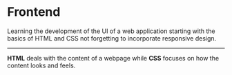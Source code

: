 # Frontend
Learning the development of the UI of a web application starting with the basics of HTML and CSS not forgetting to incorporate responsive design.
<hr>
<strong>HTML</strong> deals with the content of a webpage while <strong>CSS</strong> focuses on how the content looks and feels.
